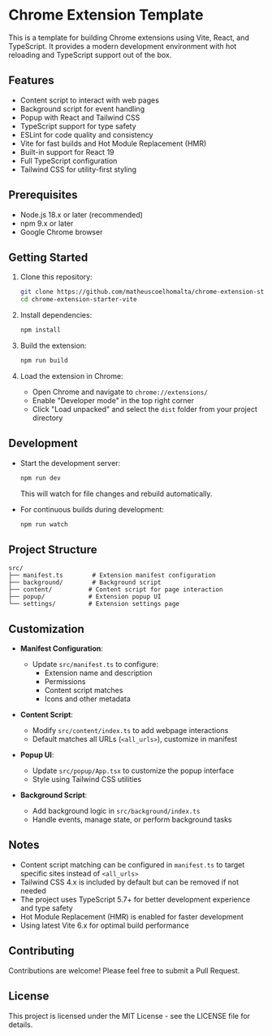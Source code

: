 # Chrome Extension Template

This is a template for building Chrome extensions using Vite, React, and TypeScript. It provides a modern development environment with hot reloading and TypeScript support out of the box.

## Features

- Content script to interact with web pages
- Background script for event handling
- Popup with React and Tailwind CSS
- TypeScript support for type safety
- ESLint for code quality and consistency
- Vite for fast builds and Hot Module Replacement (HMR)
- Built-in support for React 19
- Full TypeScript configuration
- Tailwind CSS for utility-first styling

## Prerequisites

- Node.js 18.x or later (recommended)
- npm 9.x or later
- Google Chrome browser

## Getting Started

1. Clone this repository:

   ```bash
   git clone https://github.com/matheuscoelhomalta/chrome-extension-starter-vite.git
   cd chrome-extension-starter-vite
   ```

2. Install dependencies:

   ```bash
   npm install
   ```

3. Build the extension:

   ```bash
   npm run build
   ```

4. Load the extension in Chrome:
   - Open Chrome and navigate to `chrome://extensions/`
   - Enable "Developer mode" in the top right corner
   - Click "Load unpacked" and select the `dist` folder from your project directory

## Development

- Start the development server:

  ```bash
  npm run dev
  ```

  This will watch for file changes and rebuild automatically.

- For continuous builds during development:
  ```bash
  npm run watch
  ```

## Project Structure

```
src/
├── manifest.ts        # Extension manifest configuration
├── background/        # Background script
├── content/          # Content script for page interaction
├── popup/            # Extension popup UI
└── settings/         # Extension settings page
```

## Customization

- **Manifest Configuration**:

  - Update `src/manifest.ts` to configure:
    - Extension name and description
    - Permissions
    - Content script matches
    - Icons and other metadata

- **Content Script**:

  - Modify `src/content/index.ts` to add webpage interactions
  - Default matches all URLs (`<all_urls>`), customize in manifest

- **Popup UI**:

  - Update `src/popup/App.tsx` to customize the popup interface
  - Style using Tailwind CSS utilities

- **Background Script**:
  - Add background logic in `src/background/index.ts`
  - Handle events, manage state, or perform background tasks

## Notes

- Content script matching can be configured in `manifest.ts` to target specific sites instead of `<all_urls>`
- Tailwind CSS 4.x is included by default but can be removed if not needed
- The project uses TypeScript 5.7+ for better development experience and type safety
- Hot Module Replacement (HMR) is enabled for faster development
- Using latest Vite 6.x for optimal build performance

## Contributing

Contributions are welcome! Please feel free to submit a Pull Request.

## License

This project is licensed under the MIT License - see the LICENSE file for details.
